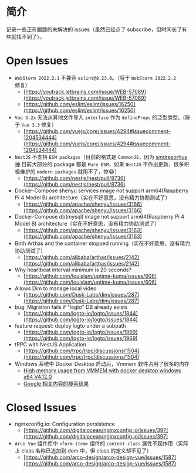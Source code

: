 # 简介

记录一些正在跟踪的未解决的 issues（虽然已经点了 subscribe，但时间长了有些就找不到了）。

# Open Issues

- `WebStorm 2022.2.1` 不兼容 `eslint@8.23.0`。（将于 `WebStorm 2022.2.2` 修复）
    - [https://youtrack.jetbrains.com/issue/WEB-57089](https://youtrack.jetbrains.com/issue/WEB-57089)
    - [https://github.com/eslint/eslint/issues/16250](https://github.com/eslint/eslint/issues/16250)
- `Vue 3.2x` 无法从其他文件导入 `interface` 作为 `defineProps` 的泛型类型。(将于 `Vue 3.3` 修复）
    - [https://github.com/vuejs/core/issues/4294#issuecomment-1204534444](https://github.com/vuejs/core/issues/4294#issuecomment-1204534444)
- `NestJS` 不支持 `ESM packages`（目前的格式是 `CommonJS`，因为 [sindresorhus 神](https://github.com/sindresorhus) 目前大部分的 package 都是 `Pure ESM`，如果 `NestJS` 不作出更新，很多积极维护的 `modern packages` 就用不了，惨😂）
    - [https://github.com/nestjs/nest/pull/8736](https://github.com/nestjs/nest/pull/8736)
- Docker-Compose shenyu services image not support arm64(Raspberry Pi 4 Model B) architecture（实在不好意思，没有精力协助测试了）
    - [https://github.com/apache/shenyu/issues/3166](https://github.com/apache/shenyu/issues/3166)
- Docker-Compose db(mysql) image not support arm64(Raspberry Pi 4 Model B) architecture（实在不好意思，没有精力协助测试了）
    - [https://github.com/apache/shenyu/issues/3163](https://github.com/apache/shenyu/issues/3163)
- Both Arthas and the container stopped running（实在不好意思，没有精力协助测试了）
    - [https://github.com/alibaba/arthas/issues/2142](https://github.com/alibaba/arthas/issues/2142)
- Why heartbeat interval minimum is 20 seconds?
    - [https://github.com/louislam/uptime-kuma/issues/606](https://github.com/louislam/uptime-kuma/issues/606)
- Allows Dim to manage local video
    - [https://github.com/Dusk-Labs/dim/issues/287](https://github.com/Dusk-Labs/dim/issues/287)
- bug: Migration fails if "logto" DB already exists
    - [https://github.com/logto-io/logto/issues/1844](https://github.com/logto-io/logto/issues/1844)
- feature request: deploy logto under a subpath
    - [https://github.com/logto-io/logto/issues/1969](https://github.com/logto-io/logto/issues/1969)
- tRPC with NestJS Application
    - [https://github.com/trpc/trpc/discussions/1504](https://github.com/trpc/trpc/discussions/1504)
- Windows 系统中 Docker Desktop 启动后，Vmmem 软件占用了很多的内存
    - [High memory usage from VMMEM with docker desktop windows x64 V4.12.0](https://github.com/docker/for-win/issues/12944)
    - [Google 相关内容的搜索结果](https://www.google.com/search?q=high+memory+usage+when+docker+desktop+start)

# Closed Issues

- nginxconfig.io: Configuration persistence
    - [https://github.com/digitalocean/nginxconfig.io/issues/397](https://github.com/digitalocean/nginxconfig.io/issues/397)
- `Arco Vue` 组件库中 `<form-item>` 组件的 `content-class` 属性不起作用（实际上 class 名称已追加到 dom 中，但 class 的定义却不见了）
    - [https://github.com/arco-design/arco-design-vue/issues/1587](https://github.com/arco-design/arco-design-vue/issues/1587)
